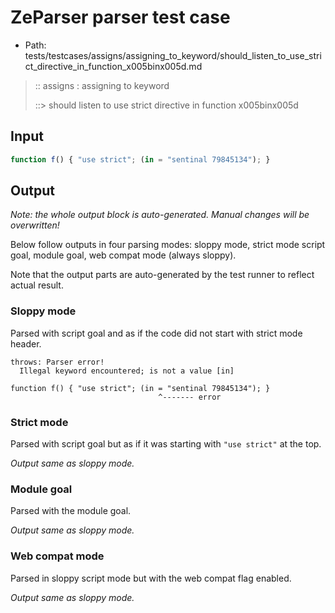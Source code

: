 # ZeParser parser test case

- Path: tests/testcases/assigns/assigning_to_keyword/should_listen_to_use_strict_directive_in_function_x005binx005d.md

> :: assigns : assigning to keyword
>
> ::> should listen to use strict directive in function x005binx005d

## Input

`````js
function f() { "use strict"; (in = "sentinal 79845134"); }
`````

## Output

_Note: the whole output block is auto-generated. Manual changes will be overwritten!_

Below follow outputs in four parsing modes: sloppy mode, strict mode script goal, module goal, web compat mode (always sloppy).

Note that the output parts are auto-generated by the test runner to reflect actual result.

### Sloppy mode

Parsed with script goal and as if the code did not start with strict mode header.

`````
throws: Parser error!
  Illegal keyword encountered; is not a value [in]

function f() { "use strict"; (in = "sentinal 79845134"); }
                                 ^------- error
`````

### Strict mode

Parsed with script goal but as if it was starting with `"use strict"` at the top.

_Output same as sloppy mode._

### Module goal

Parsed with the module goal.

_Output same as sloppy mode._

### Web compat mode

Parsed in sloppy script mode but with the web compat flag enabled.

_Output same as sloppy mode._
